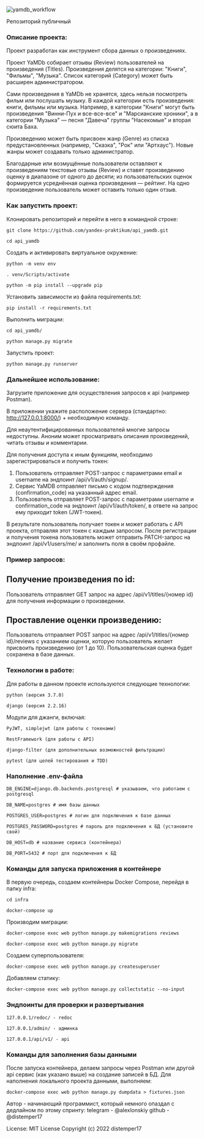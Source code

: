 ![yamdb_workflow](https://github.com/distemper17/yamdb_final/actions/workflows/yamdb_workflow.yml/badge.svg)

Репозиторий публичный

### Описание проекта:

Проект разработан как инструмент сбора данных о произведениях.

Проект YaMDb собирает отзывы (Review) пользователей на произведения (Titles). Произведения делятся на категории: "Книги", "Фильмы", "Музыка". Список категорий (Category) может быть расширен 
администратором.

Сами произведения в YaMDb не хранятся, здесь нельзя посмотреть фильм или послушать музыку.
В каждой категории есть произведения: книги, фильмы или музыка. Например, в категории "Книги" могут быть произведения "Винни-Пух и все-все-все" и "Марсианские хроники", а в категории "Музыка" — песня "Давеча" группы "Насекомые" и вторая сюита Баха.

Произведению может быть присвоен жанр (Genre) из списка предустановленных (например, "Сказка", "Рок" или "Артхаус"). Новые жанры может создавать только администратор.

Благодарные или возмущённые пользователи оставляют к произведениям текстовые отзывы (Review) и ставят произведению оценку в диапазоне от одного до десяти; из пользовательских оценок формируется усреднённая оценка произведения — рейтинг. На одно произведение пользователь может оставить только один отзыв.

### Как запустить проект:

Клонировать репозиторий и перейти в него в командной строке:

```
git clone https://github.com/yandex-praktikum/api_yamdb.git
```

```
cd api_yamdb
```

Cоздать и активировать виртуальное окружение:

```
python -m venv env
```

```
. venv/Scripts/activate
```

```
python -m pip install --upgrade pip
```

Установить зависимости из файла requirements.txt:

```
pip install -r requirements.txt
```

Выполнить миграции:

```
cd api_yamdb/
```

```
python manage.py migrate
```

Запустить проект:

```
python manage.py runserver
```

### Дальнейшее использование:

Загрузите приложение для осуществления запросов к api (например Postman).

В приложении укажите расположение сервера (стандартно: http://127.0.0.1:8000/) + необходимую команду.

Для неаутентифицированных пользователей многие запросы недоступны. Аноним может просматривать описания произведений, читать отзывы и комментарии.

Для получения доступа к иным функциям, необходимо зарегистрироваться и получить токен:
1. Пользователь отправляет POST-запрос с параметрами email и username на эндпоинт /api/v1/auth/signup/.
2. Сервис YaMDB отправляет письмо с кодом подтверждения (confirmation_code) на указанный адрес email.
3. Пользователь отправляет POST-запрос с параметрами username и confirmation_code на эндпоинт /api/v1/auth/token/, в ответе на запрос ему приходит token (JWT-токен).

В результате пользователь получает токен и может работать с API проекта, отправляя этот токен с каждым запросом.
После регистрации и получения токена пользователь может отправить PATCH-запрос на эндпоинт /api/v1/users/me/ и заполнить поля в своём профайле.

### Пример запросов:

## Получение произведения по id:

Пользователь отправляет GET запрос на адрес /api/v1/titles/{номер id} для получения информации о произведении.

## Проставление оценки произведению:

Пользователь отправляет POST запрос на адрес /api/v1/titles/{номер id}/reviews с указанием оценки, которую пользователь желает присвоить произведению (от 1 до 10). Пользовательская оценка будет сохранена в базе данных.

### Технологии в работе:

Для работы в данном проекте используются следующие технологии:
```
python (версия 3.7.0)
```
```
django (версия 2.2.16)
```

Модули для джанги, включая:
```
PyJWT, simplejwt (для работы с токенами)
```
```
RestFramework (для работы с API)
```
```
django-filter (для дополнительных возможностей фильтрации)
```
```
pytest (для целей тестирования и TDD)
```

### Наполнение .env-файла
```
DB_ENGINE=django.db.backends.postgresql # указываем, что работаем с postgresql
```
```
DB_NAME=postgres # имя базы данных
```
```
POSTGRES_USER=postgres # логин для подключения к базе данных
```
```
POSTGRES_PASSWORD=postgres # пароль для подключения к БД (установите свой)
```
```
DB_HOST=db # название сервиса (контейнера)
```
```
DB_PORT=5432 # порт для подключения к БД 
```

### Команды для запуска приложения в контейнере

В первую очередь, создаем контейнеры Docker Compose, перейдя в папку infra:
```
cd infra
```
```
docker-compose up
```
Производим миграции:
```
docker-compose exec web python manage.py makemigrations reviews
```
```
docker-compose exec web python manage.py migrate
```
Создаем суперпользователя:
```
docker-compose exec web python manage.py createsuperuser
```
Добавляем статику:
```
docker-compose exec web python manage.py collectstatic --no-input 
```

### Эндпоинты для проверки и развертывания
```
127.0.0.1/redoc/ - redoc
```
```
127.0.0.1/admin/ - админка
```
```
127.0.0.1/api/v1/ - api
```

### Команды для заполнения базы данными

После запуска контейнера, делаем запросы через Postman или другой api сервис (как указано выше) на создание записей в БД. Для наполнения локального проекта данными, выполняем:
```
docker-compose exec web python manage.py dumpdata > fixtures.json
```

Автор - начинающий программист, который немного опаздал с дедлайном по этому спринту:
telegram - @alexlonskiy
github - @distemper17

License:
MIT License
Copyright (c) 2022 distemper17